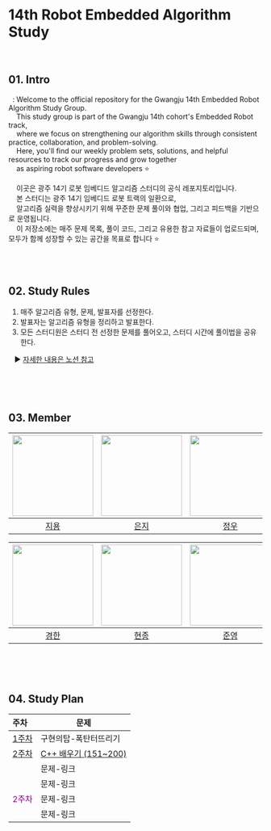 # 14th Robot Embedded Algorithm Study
<br>

## 01. Intro
&nbsp; : Welcome to the official repository for the Gwangju 14th Embedded Robot Algorithm Study Group. <br>
&nbsp;&nbsp;&nbsp;&nbsp;This study group is part of the Gwangju 14th cohort's Embedded Robot track, <br>
&nbsp;&nbsp;&nbsp;&nbsp;where we focus on strengthening our algorithm skills through consistent practice, collaboration, and problem-solving.<br>
&nbsp;&nbsp;&nbsp;&nbsp;Here, you'll find our weekly problem sets, solutions, and helpful resources to track our progress and grow together <br>
&nbsp;&nbsp;&nbsp;&nbsp;as aspiring robot software developers ⭐ <br>

&nbsp;&nbsp;&nbsp;&nbsp;이곳은 광주 14기 로봇 임베디드 알고리즘 스터디의 공식 레포지토리입니다. <br>
&nbsp;&nbsp;&nbsp;&nbsp;본 스터디는 광주 14기 임베디드 로봇 트랙의 일환으로, <br>
&nbsp;&nbsp;&nbsp;&nbsp;알고리즘 실력을 향상시키기 위해 꾸준한 문제 풀이와 협업, 그리고 피드백을 기반으로 운영됩니다.<br>
&nbsp;&nbsp;&nbsp;&nbsp;이 저장소에는 매주 문제 목록, 풀이 코드, 그리고 유용한 참고 자료들이 업로드되며, 모두가 함께 성장할 수 있는 공간을 목표로 합니다 ⭐

<br><br>

## 02. Study Rules
1. 매주 알고리즘 유형, 문제, 발표자를 선정한다.
2. 발표자는 알고리즘 유형을 정리하고 발표한다.
3. 모든 스터디원은 스터디 전 선정한 문제를 풀어오고, 스터디 시간에 풀이법을 공유한다. <br>

&nbsp;&nbsp;&nbsp;▶ [자세한 내용은 노션 참고](https://www.notion.so/2025-My-Algorithm-Study-2392861b1c4e8061b5a9e9203770a83e)

<br><br><br>

## 03. Member
| <img src="https://avatars.githubusercontent.com/u/156050624?v=4" width="160"/> | <img src="https://avatars.githubusercontent.com/u/89649741?v=4" width="160"/> | <img src="https://avatars.githubusercontent.com/u/166903930?v=4" width="160"/> | <img src="https://avatars.githubusercontent.com/u/178368952?v=4" width="160"/> |
|:---:|:---:|:---:|:---:|
| [지용](https://github.com/WholeLottaYong?tab=repositories) | [은지](https://github.com/EunByu1) | [정우](https://github.com/SolBam) | [윤섭](https://github.com/choiyunseop) |

| <img src="https://avatars.githubusercontent.com/u/139937235?v=4" width="160"/> | <img src="https://avatars.githubusercontent.com/u/114475395?v=4" width="160"/> | <img src="https://avatars.githubusercontent.com/u/60430391?v=4" width="160"/> | <img src="https://avatars.githubusercontent.com/u/0?v=4" width="160"/> |
|:---:|:---:|:---:|:---:|
| [경한](https://github.com/8lvReroll) | [현종](https://github.com/guswhd?tab=repositories) | [준영](https://github.com/kriket-kim/) |  |


<br><br><br>

## 04. Study Plan
|주차|문제|
|:----|-----|
|<span style="color:purple">[1주차](https://github.com/14th-robot-algorithm-study/week1)<span>|구현의탑-폭탄터뜨리기|
|<span style="color:purple">[2주차](https://github.com/14th-robot-algorithm-study/week2)<span>|[C++ 배우기 (151~200)](https://www.acmicpc.net/workbook/view/569)|
||문제-링크|
||문제-링크|
|<span style="color:purple">2주차<span>|문제-링크|
||문제-링크|

